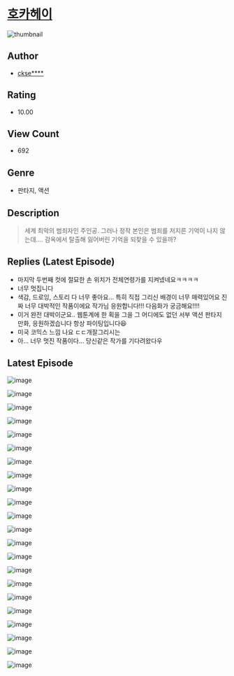 # [호카헤이](https://comic.naver.com/challenge/list?titleId=810392)
![thumbnail](https://image-comic.pstatic.net/user_contents_data/challenge_comic/2023/05/23/upload_3774920493396026165_480x623.jpeg)

## Author
- [ckse****](https://comic.naver.com/artistTitle?id=366889)

## Rating
- 10.00

## View Count
- 692

## Genre
- 판타지, 액션

## Description
> 세계 최악의 범죄자인 주인공. 그러나 정작 본인은 범죄를 저지른 기억이 나지 않는데…. 감옥에서 탈출해 잃어버린 기억을 되찾을 수 있을까?

## Replies (Latest Episode)
- 마지막 두번째 컷에 절묘한 손 위치가 전체연령가를 지켜넸네요ㅋㅋㅋㅋ
- 너무 멋집니다
- 색감, 드로잉, 스토리 다 너무 좋아요... 특히 직접 그리신 배경이 너무 매력있어요 진짜 너무 대박적인 작품이에요 작가님 응원합니다!!! 다음화가 궁금해요!!!!
- 이거 완전 대박이군요.. 웹툰계에 한 획을 그을 그 어디에도 없던 서부 액션 판타지 만화, 응원하겠습니다 항상 파이팅입니다😆
- 미국 코믹스 느낌 나요 ㄷㄷ개잘그리시는
- 아... 너무 멋진 작품이다... 당신같은 작가를 기다려왔다우

## Latest Episode
![image](https://image-comic.pstatic.net/user_contents_data/challenge_comic/2023/05/23/366889/upload_7221016644580369761.jpeg)

![image](https://image-comic.pstatic.net/user_contents_data/challenge_comic/2023/05/23/366889/upload_4121691071945586532.jpeg)

![image](https://image-comic.pstatic.net/user_contents_data/challenge_comic/2023/05/23/366889/upload_3703760131615502692.jpeg)

![image](https://image-comic.pstatic.net/user_contents_data/challenge_comic/2023/05/23/366889/upload_7221585110140990004.jpeg)

![image](https://image-comic.pstatic.net/user_contents_data/challenge_comic/2023/05/23/366889/upload_3905805489902281011.jpeg)

![image](https://image-comic.pstatic.net/user_contents_data/challenge_comic/2023/05/23/366889/upload_3977579186568378166.jpeg)

![image](https://image-comic.pstatic.net/user_contents_data/challenge_comic/2023/05/23/366889/upload_7149241419711264049.jpeg)

![image](https://image-comic.pstatic.net/user_contents_data/challenge_comic/2023/05/23/366889/upload_3905522696370532965.jpeg)

![image](https://image-comic.pstatic.net/user_contents_data/challenge_comic/2023/05/23/366889/upload_3618985589684449333.jpeg)

![image](https://image-comic.pstatic.net/user_contents_data/challenge_comic/2023/05/23/366889/upload_3906703572647306850.jpeg)

![image](https://image-comic.pstatic.net/user_contents_data/challenge_comic/2023/05/23/366889/upload_3474358226654880048.jpeg)

![image](https://image-comic.pstatic.net/user_contents_data/challenge_comic/2023/05/23/366889/upload_3761178831381422435.jpeg)

![image](https://image-comic.pstatic.net/user_contents_data/challenge_comic/2023/05/23/366889/upload_3761971571446593378.jpeg)

![image](https://image-comic.pstatic.net/user_contents_data/challenge_comic/2023/05/23/366889/upload_3761691173802239542.jpeg)

![image](https://image-comic.pstatic.net/user_contents_data/challenge_comic/2023/05/23/366889/upload_7378356553226072629.jpeg)

![image](https://image-comic.pstatic.net/user_contents_data/challenge_comic/2023/05/23/366889/upload_7306305581258925622.jpeg)

![image](https://image-comic.pstatic.net/user_contents_data/challenge_comic/2023/05/23/366889/upload_7219945720335327844.jpeg)

![image](https://image-comic.pstatic.net/user_contents_data/challenge_comic/2023/05/23/366889/upload_7292227426508355637.jpeg)

![image](https://image-comic.pstatic.net/user_contents_data/challenge_comic/2023/05/23/366889/upload_7378695214903341107.jpeg)

![image](https://image-comic.pstatic.net/user_contents_data/challenge_comic/2023/05/23/366889/upload_4121415128738588209.jpeg)

![image](https://image-comic.pstatic.net/user_contents_data/challenge_comic/2023/05/23/366889/upload_7148959948307838261.jpeg)

![image](https://image-comic.pstatic.net/user_contents_data/challenge_comic/2023/05/23/366889/upload_7233399344548886072.jpeg)
